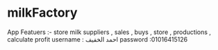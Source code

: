 # milkFactory
App Featuers :- store milk suppliers , sales , buys , store , productions , calculate profit 
username : احمد الخفيف
password :01016415126
